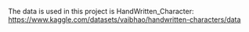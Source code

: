 The data is used in this project is HandWritten_Character: https://www.kaggle.com/datasets/vaibhao/handwritten-characters/data
